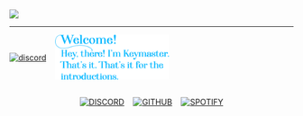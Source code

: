 <img src=".gif" align="center" />

<hr />

<div>
  <a href="https://youtu.be/dQw4w9WgXcQ"><img align="center" src="https://lanyard-profile-readme.vercel.app/api/784162317079281685" alt="discord" width="50%" /></a>&nbsp;&nbsp;&nbsp;
  <a href="https://i.redd.it/q01lsl638vg71.png"><img align="center" src="./intro.png" alt="greet" width="40%" /></a>
</div>

<br />

<div align="center">

[![DISCORD](https://img.shields.io/badge/Discord%20-7289DA.svg?&style=for-the-badge&logo=discord&logoColor=white)](https://discord.com/users/784162317079281685)
&nbsp;&nbsp;
[![GITHUB](https://img.shields.io/badge/GitHub%20-191717.svg?&style=for-the-badge&logo=github&logoColor=white)](https://www.github.com/pagankeymaster)
&nbsp;&nbsp;
[![SPOTIFY](https://img.shields.io/badge/Spotify%20-1ed760.svg?&style=for-the-badge&logo=spotify&logoColor=white)](https://open.spotify.com/user/0zghyzmplyhbpbam3p6p8koz3)
